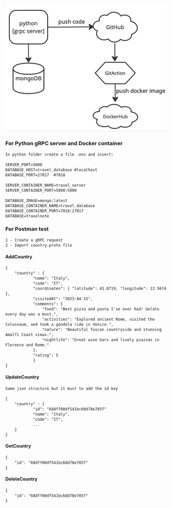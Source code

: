 ![alt text](https://github.com/fabiose81/travel-notes/blob/master/travel-notes.jpg?raw=true)

### For Python gRPC server and Docker container
    In python folder create a file .env and insert:

    SERVER_PORT=5000
    DATABASE_HOST=travel_database #localhost
    DATABASE_PORT=27017  #7018

    SERVER_CONTAINER_NAME=travel_server
    SERVER_CONTAINER_PORT=5000:5000

    DATABASE_IMAGE=mongo:latest
    DATABASE_CONTAINER_NAME=travel_database
    DATABASE_CONTAINER_PORT=7018:27017
    DATABASE=travelnote

### For Postman test

    1 - Create a gRPC request
    2 - Import country.proto file

#### AddCountry

    {
        "country" : {
                "name": "Italy",
                "code": "IT",
                "coordinates": { "latitude": 41.8719, "longitude": 12.5674 },
                "visitedAt": "2023-04-15",
                "comments": {
                    "food": "Best pizza and pasta I've ever had! Gelato every day was a must.",
                    "activities": "Explored ancient Rome, visited the Colosseum, and took a gondola ride in Venice.",
                    "nature": "Beautiful Tuscan countryside and stunning Amalfi Coast views.",
                    "nightlife": "Great wine bars and lively piazzas in Florence and Rome."
                },
                "rating": 5
                }
    }

#### UpdateCountry
    Same json structure but it must to add the id key

    {
        "country" : {
                "id": "68dff00df541bc68d78e785f"
                "name": "Italy",
                "code": "IT",
                ...
        }
    }

#### GetCountry

    {
        "id": "68dff00df541bc68d78e785f"
    }

#### DeleteCountry

    {
        "id": "68dff00df541bc68d78e785f"
    }